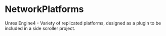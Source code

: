 # NetworkPlatforms
UnrealEngine4  - Variety of replicated platforms, designed as a plugin to be included in a side scroller project.
